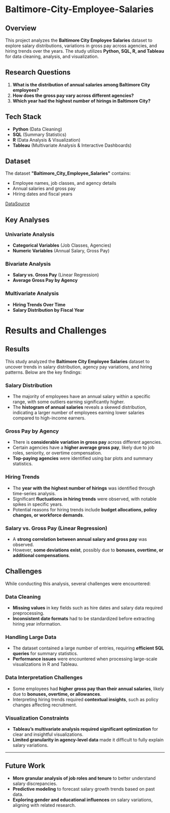 # Baltimore-City-Employee-Salaries


## Overview
This project analyzes the **Baltimore City Employee Salaries** dataset to explore salary distributions, variations in gross pay across agencies, and hiring trends over the years. The study utilizes **Python, SQL, R, and Tableau** for data cleaning, analysis, and visualization.

## Research Questions
1. **What is the distribution of annual salaries among Baltimore City employees?**
2. **How does the gross pay vary across different agencies?**
3. **Which year had the highest number of hirings in Baltimore City?**

## Tech Stack
- **Python** (Data Cleaning)
- **SQL** (Summary Statistics)
- **R** (Data Analysis & Visualization)
- **Tableau** (Multivariate Analysis & Interactive Dashboards)


## Dataset
The dataset **"Baltimore_City_Employee_Salaries"** contains:
- Employee names, job classes, and agency details
- Annual salaries and gross pay
- Hiring dates and fiscal years

[DataSource](https://github.com/Paidigumal-Vivek/Analysis-of-Baltimore-City-Employee-Salaries/blob/main/Baltimore_City_Employee_Salaries.csv)

## Key Analyses
### **Univariate Analysis**
- **Categorical Variables** (Job Classes, Agencies) 
- **Numeric Variables** (Annual Salary, Gross Pay) 

### **Bivariate Analysis**
- **Salary vs. Gross Pay** (Linear Regression) 
- **Average Gross Pay by Agency** 

### **Multivariate Analysis**
- **Hiring Trends Over Time** 
- **Salary Distribution by Fiscal Year** 

# Results and Challenges

## Results
This study analyzed the **Baltimore City Employee Salaries** dataset to uncover trends in salary distribution, agency pay variations, and hiring patterns. Below are the key findings:

### Salary Distribution
- The majority of employees have an annual salary within a specific range, with some outliers earning significantly higher.
- The **histogram of annual salaries** reveals a skewed distribution, indicating a larger number of employees earning lower salaries compared to high-income earners.

### Gross Pay by Agency
- There is **considerable variation in gross pay** across different agencies.
- Certain agencies have a **higher average gross pay**, likely due to job roles, seniority, or overtime compensation.
- **Top-paying agencies** were identified using bar plots and summary statistics.

### Hiring Trends
- The **year with the highest number of hirings** was identified through time-series analysis.
- Significant **fluctuations in hiring trends** were observed, with notable spikes in specific years.
- Potential reasons for hiring trends include **budget allocations, policy changes, or workforce demands**.

### Salary vs. Gross Pay (Linear Regression)
- A **strong correlation between annual salary and gross pay** was observed.
- However, **some deviations exist**, possibly due to **bonuses, overtime, or additional compensations**.



## Challenges
While conducting this analysis, several challenges were encountered:

### **Data Cleaning**
- **Missing values** in key fields such as hire dates and salary data required preprocessing.
- **Inconsistent date formats** had to be standardized before extracting hiring year information.

### **Handling Large Data**
- The dataset contained a large number of entries, requiring **efficient SQL queries** for summary statistics.
- **Performance issues** were encountered when processing large-scale visualizations in R and Tableau.

### **Data Interpretation Challenges**
- Some employees had **higher gross pay than their annual salaries**, likely due to **bonuses, overtime, or allowances**.
- Interpreting hiring trends required **contextual insights**, such as policy changes affecting recruitment.

### **Visualization Constraints**
- **Tableau’s multivariate analysis required significant optimization** for clear and insightful visualizations.
- **Limited granularity in agency-level data** made it difficult to fully explain salary variations.

---

## Future Work
- **More granular analysis of job roles and tenure** to better understand salary discrepancies.
- **Predictive modeling** to forecast salary growth trends based on past data.
- **Exploring gender and educational influences** on salary variations, aligning with related research.



